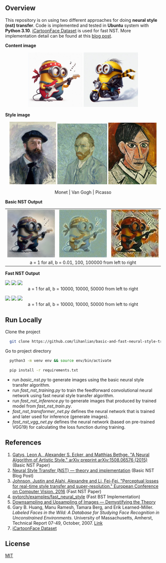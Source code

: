 
## Overview

This repository is on using two different approaches for doing **neural style (nst) transfer**. Code is implemented and tested in **Ubuntu** system with **Python 3.10**. [iCartoonFace Dataset](https://github.com/luxiangju-PersonAI/iCartoonFace) is used for fast NST. More implementation detail can be found at this [blog post](https://lihanlian.github.io/posts/blog4). 

**Content image**

<p align="center">
  <img alt="Image 1" src="/figs/input_content/minion1.jpg" width="35%" />
  <img alt="Image 2" src="/figs/input_content/minion2.jpg" width="35%" />
</p>

**Style image**
<p align="center">
  <img alt="Image 1" src="figs/input_style/monet.jpg" width="30%" />
  <img alt="Image 2" src="/figs/input_style/van_gogh.jpg" width="32%" />
  <img alt="Image 3" src="/figs/input_style/picasso.jpg" width="31%" />
</p>
<p align="center">Monet | Van Gogh | Picasso</p>

**Basic NST Output**

<table>
  <tr>
    <td><img src='figs/output_basic_nst/monet/minion1_a1b0.1_25000.jpg' style="width: 100%;"></td>
    <td><img src='figs/output_basic_nst/van_gogh/minion1_a1b100_25000.jpg' style="width: 100%;"></td>
    <td><img src='figs/output_basic_nst/picasso/minion1_a1b100000_25000.jpg' style="width: 100%;"></td>
  </tr>
  <tr>
    <td colspan="3" style="text-align: center;">
      <div style="display: flex; justify-content: center;">
        a = 1 for all, b = 0.01, 100, 100000 from left to right
      </div>
    </td>
  </tr>
</table>


<!-- **Basic NST Output**

<table>
  <tr>
    <td><img src='figs/output_basic_nst/monet/minion1_a1b0.1_25000.jpg' style="width: 100%;"></td>
    <td><img src='figs/output_basic_nst/picasso/minion1_a1b100000_25000.jpg' style="width: 100%;"></td>
    <td><img src='figs/output_basic_nst/van_gogh/minion1_a1b100_25000.jpg' style="width: 100%;"></td>
  </tr>
</table>

<figcaption style="text-align: center;">a = 1 for all, b = 0.01, 100, 100000 from left to right</figcaption> -->



**Fast NST Output**

<figure style="display: block; margin-left: auto; margin-right: auto; width: 100%;">
  <img src='/figs/output_fast_nst/' style="width: 30%;">
  <img src='/figs/output_fast_nst/' style="width: 32%;">
  <img src='/figs/output_fast_nst/' style="width: 31%;">
  <figcaption style="text-align: center;">a = 1 for all, b = 10000, 10000, 50000 from left to right</figcaption>
</figure>

<figure style="display: block; margin-left: auto; margin-right: auto; width: 100%;">
  <img src='/figs/output_fast_nst/' style="width: 30%;">
  <img src='/figs/output_fast_nst/' style="width: 32%;">
  <img src='/figs/output_fast_nst/' style="width: 31%;">
  <figcaption style="text-align: center;">a = 1 for all, b = 10000, 10000, 50000 from left to right</figcaption>
</figure>

## Run Locally

Clone the project

```bash
  git clone https://github.com/lihanlian/basic-and-fast-neural-style-transfer
```

Go to project directory

```bash
  python3 -m venv env && source env/bin/activate 
```
```bash
  pip install -r requirements.txt
```

 - run _basic_nst.py_ to generate images using the basic neural style transfer algorithm.
 - run _fast_nst_training.py_ to train the feedforward convolutional neural network using fast neural style transfer algorithm.
 - run _fast_nst_inference.py_ to generate images that produced by trained model from _fast_nst_train.py_.
 - _fast_nst_transformer_net.py_ defines the neural network that is trained and later used for inference (generate images).
 - _fast_nst_vgg_net.py_ defines the neural network (based on pre-trained VGG19) for calculating the loss function during training.

## References
 1. [Gatys, Leon A., Alexander S. Ecker, and Matthias Bethge. "A Neural Algorithm of Artistic Style." arXiv preprint arXiv:1508.06576 (2015)](https://arxiv.org/abs/1508.06576) (Basic NST Paper)
 2. [Neural Style Transfer (NST) — theory and implementation](https://medium.com/@ferlatti.aldo/neural-style-transfer-nst-theory-and-implementation-c26728cf969d) (Basic NST Blog Post)
 3. [Johnson, Justin and Alahi, Alexandre and Li, Fei-Fei. "Perceptual losses for real-time style transfer and super-resolution." European Conference on Computer Vision. 2016](https://arxiv.org/abs/1603.08155) (Fast NST Paper)
 4. [pytorch/examples/fast_neural_style](https://github.com/pytorch/examples/tree/main/fast_neural_style) (Fast BST Implementation)
 5. [Downsampling and Upsampling of Images — Demystifying the Theory](https://medium.com/analytics-vidhya/downsampling-and-upsampling-of-images-demystifying-the-theory-4ca7e21db24a)
 6. Gary B. Huang, Manu Ramesh, Tamara Berg, and Erik Learned-Miller. *Labeled Faces in the Wild: A Database for Studying Face Recognition in Unconstrained Environments.* University of Massachusetts, Amherst, Technical Report 07-49, October, 2007. [Link](http://vis-www.cs.umass.edu/lfw/)
 7. [iCartoonFace Dataset](https://github.com/luxiangju-PersonAI/iCartoonFace)


## License

[MIT](https://github.com/lihanlian/basic-and-fast-neural-style-transfer/blob/main/LICENSE)